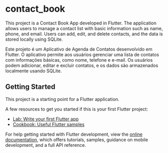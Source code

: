 # contact_book

This project is a Contact Book App developed in Flutter. The application allows users to manage a contact list with basic information such as name, phone, and email. Users can add, edit, and delete contacts, and the data is stored locally using SQLite.

Este projeto é um Aplicativo de Agenda de Contatos desenvolvido em Flutter. O aplicativo permite aos usuários gerenciar uma lista de contatos com informações básicas, como nome, telefone e e-mail. Os usuários podem adicionar, editar e excluir contatos, e os dados são armazenados localmente usando SQLite.

## Getting Started

This project is a starting point for a Flutter application.

A few resources to get you started if this is your first Flutter project:

- [Lab: Write your first Flutter app](https://docs.flutter.dev/get-started/codelab)
- [Cookbook: Useful Flutter samples](https://docs.flutter.dev/cookbook)

For help getting started with Flutter development, view the
[online documentation](https://docs.flutter.dev/), which offers tutorials,
samples, guidance on mobile development, and a full API reference.
